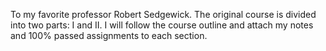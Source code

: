 To my favorite professor Robert Sedgewick.
The original course is divided into two parts: I and II. I will follow the course outline and attach my notes and 100% passed assignments to each section.
